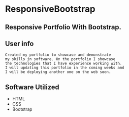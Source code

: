 # ResponsiveBootstrap


## Responsive Portfolio With Bootstrap.

## User info

```
Created my portfolio to showcase and demonstrate
my skills in software. On the portfolio I showcase
the technologies that I have experience working with.
I will updating this portfolio in the coming weeks and
I will be deploying another one on the web soon.
```


## Software Utilized

* HTML
* CSS
* Bootstrap

